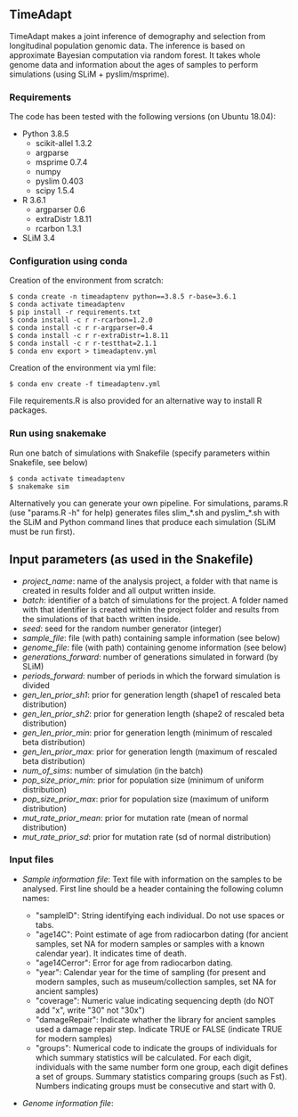 ## TimeAdapt

TimeAdapt makes a joint inference of demography and selection from longitudinal population genomic data. The inference is based on approximate Bayesian computation via random forest. It takes whole genome data and information about the ages of samples to perform simulations (using SLiM + pyslim/msprime).

### Requirements

The code has been tested with the following versions (on Ubuntu 18.04):

- Python 3.8.5
  - scikit-allel 1.3.2
  - argparse
  - msprime 0.7.4
  - numpy
  - pyslim 0.403
  - scipy 1.5.4
- R 3.6.1
  - argparser 0.6
  - extraDistr 1.8.11
  - rcarbon 1.3.1
- SLiM 3.4

### Configuration using conda

Creation of the environment from scratch:
```shell
$ conda create -n timeadaptenv python==3.8.5 r-base=3.6.1
$ conda activate timeadaptenv
$ pip install -r requirements.txt 
$ conda install -c r r-rcarbon=1.2.0
$ conda install -c r r-argparser=0.4
$ conda install -c r r-extraDistr=1.8.11
$ conda install -c r r-testthat=2.1.1
$ conda env export > timeadaptenv.yml
```

Creation of the environment via yml file:
```shell
$ conda env create -f timeadaptenv.yml
```

File requirements.R is also provided for an alternative way to install R packages.

### Run using snakemake

Run one batch of simulations with Snakefile (specify parameters within Snakefile, see below)
```shell
$ conda activate timeadaptenv
$ snakemake sim
```

Alternatively you can generate your own pipeline. For simulations, params.R (use "params.R -h" for help) generates files slim_\*.sh and pyslim_\*.sh with the SLiM and Python command lines that produce each simulation (SLiM must be run first).

## Input parameters (as used in the Snakefile)

- *project_name*: name of the analysis project, a folder with that name is created in results folder and all output written inside.
- *batch*: identifier of a batch of simulations for the project. A folder named with that identifier is created within the project folder and results from the simulations of that bacth written inside.
- *seed*: seed for the random number generator (integer)
- *sample_file*: file (with path) containing sample information (see below)
- *genome_file*: file (with path) containing genome information (see below)
- *generations_forward*: number of generations simulated in forward (by SLiM)
- *periods_forward*: number of periods in which the forward simulation is divided
- *gen_len_prior_sh1*: prior for generation length (shape1 of rescaled beta distribution)
- *gen_len_prior_sh2*: prior for generation length (shape2 of rescaled beta distribution)
- *gen_len_prior_min*: prior for generation length (minimum of rescaled beta distribution)
- *gen_len_prior_max*: prior for generation length (maximum of rescaled beta distribution)
- *num_of_sims*: number of simulation (in the batch)
- *pop_size_prior_min*: prior for population size (minimum of uniform distribution)
- *pop_size_prior_max*: prior for population size (maximum of uniform distribution)
- *mut_rate_prior_mean*: prior for mutation rate (mean of normal distribution)
- *mut_rate_prior_sd*: prior for mutation rate (sd of normal distribution)


### Input files

- *Sample information file*: Text file with information on the samples to be analysed. First line should be a header containing the following column names:
   - "sampleID": String identifying each individual. Do not use spaces or tabs.
   - "age14C": Point estimate of age from radiocarbon dating (for ancient samples, set NA for modern samples or samples with a known calendar year). It indicates time of death.
   - "age14Cerror": Error for age from radiocarbon dating.
   - "year": Calendar year for the time of sampling (for present and modern samples, such as museum/collection samples, set NA for ancient samples)
   - "coverage": Numeric value indicating sequencing depth (do NOT add "x", write "30" not "30x")
   - "damageRepair": Indicate whather the library for ancient samples used a damage repair step. Indicate TRUE or FALSE (indicate TRUE for modern samples)
   - "groups": Numerical code to indicate the groups of individuals for which summary statistics will be calculated. For each digit, individuals with the same number form one group, each digit defines a set of groups. Summary statistics comparing groups (such as Fst). Numbers indicating groups must be consecutive and start with 0.

- *Genome information file*:

